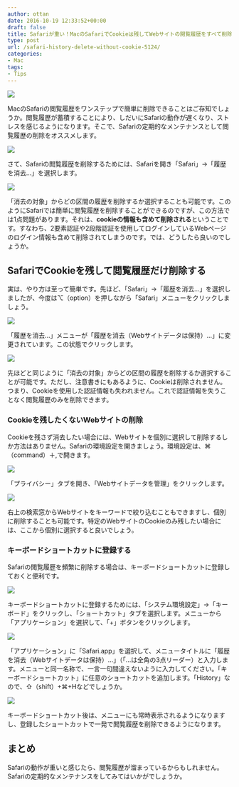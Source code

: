 ```yaml
---
author: ottan
date: 2016-10-19 12:33:52+00:00
draft: false
title: Safariが重い！MacのSafariでCookieは残してWebサイトの閲覧履歴をすべて削除する簡単な方法
type: post
url: /safari-history-delete-without-cookie-5124/
categories:
- Mac
tags:
- Tips
---
```


![](/images/2016/10/161018-5806297b584e6.jpg)






MacのSafariの閲覧履歴をワンステップで簡単に削除できることはご存知でしょうか。閲覧履歴が蓄積することにより、しだいにSafariの動作が遅くなり、ストレスを感じるようになります。そこで、Safariの定期的なメンテナンスとして閲覧履歴の削除をオススメします。





![](/images/2016/10/161018-5806298227bce.png)






さて、Safariの閲覧履歴を削除するためには、Safariを開き「Safari」→「履歴を消去…」を選択します。





![](/images/2016/10/161018-58062986d8445.png)






「消去の対象」からどの区間の履歴を削除するか選択することも可能です。このようにSafariでは簡単に閲覧履歴を削除することができるのですが、この方法では1点問題があります。それは、**cookieの情報も含めて削除される**ということです。すなわち、2要素認証や2段階認証を使用してログインしているWebページのログイン情報も含めて削除されてしまうのです。では、どうしたら良いのでしょうか。





## SafariでCookieを残して閲覧履歴だけ削除する





実は、やり方は至って簡単です。先ほど、「Safari」→「履歴を消去…」を選択しましたが、今度は⌥（option）を押しながら「Safari」メニューをクリックしましょう。





![](/images/2016/10/161018-5806298bcb196.png)






「履歴を消去…」メニューが「履歴を消去（Webサイトデータは保持）…」に変更されています。この状態でクリックします。





![](/images/2016/10/161018-5806299171846.png)






先ほどと同じように「消去の対象」からどの区間の履歴を削除するか選択することが可能です。ただし、注意書きにもあるように、Cookieは削除されません。つまり、Cookieを使用した認証情報も失われません。これで認証情報を失うことなく閲覧履歴のみを削除できます。





### Cookieを残したくないWebサイトの削除





Cookieを残さず消去したい場合には、Webサイトを個別に選択して削除するしか方法はありません。Safariの環境設定を開きましょう。環境設定は、⌘（command）＋,で開きます。





![](/images/2016/10/161018-580629968166d.png)






「プライバシー」タブを開き、「Webサイトデータを管理」をクリックします。





![](/images/2016/10/161018-5806299ae40c6.png)






右上の検索窓からWebサイトをキーワードで絞り込むこともできますし、個別に削除することも可能です。特定のWebサイトのCookieのみ残したい場合には、ここから個別に選択すると良いでしょう。





### キーボードショートカットに登録する





Safariの閲覧履歴を頻繁に削除する場合は、キーボードショートカットに登録しておくと便利です。





![](/images/2016/10/161018-58062a7545ca7.png)






キーボードショートカットに登録するためには、「システム環境設定」→「キーボード」をクリックし、「ショートカット」タブを選択します。メニューから「アプリケーション」を選択して、「+」ボタンをクリックします。





![](/images/2016/10/161018-58062a7b5c451.png)






「アプリケーション」に「Safari.app」を選択して、メニュータイトルに「履歴を消去（Webサイトデータは保持）…」（「…は全角の3点リーダー）と入力します。メニューと同一名称で、一言一句間違えないように入力してください。「キーボードショートカット」に任意のショートカットを追加します。「History」なので、⇧（shift）+⌘+Hなどでしょうか。





![](/images/2016/10/161019-580767de56f2b.png)






キーボードショートカット後は、メニューにも常時表示されるようになりますし、登録したショートカットで一発で閲覧履歴を削除できるようになります。





## まとめ





Safariの動作が重いと感じたら、閲覧履歴が溜まっているからもしれません。Safariの定期的なメンテナンスをしてみてはいかがでしょうか。
